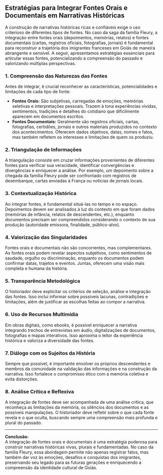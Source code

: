 ## Estratégias para Integrar Fontes Orais e Documentais em Narrativas Históricas

A construção de narrativas históricas ricas e confiáveis exige o uso criterioso de diferentes tipos de fontes. No caso da saga da família Fleury, a integração entre fontes orais (depoimentos, memórias, relatos) e fontes documentais (cartas, registros oficiais, fotografias, jornais) é fundamental para reconstruir a trajetória dos imigrantes franceses em Goiás de maneira abrangente e sensível. A seguir, apresentamos estratégias essenciais para articular essas fontes, potencializando a compreensão do passado e valorizando múltiplas perspectivas.

### 1. **Compreensão das Naturezas das Fontes**

Antes de integrar, é crucial reconhecer as características, potencialidades e limitações de cada tipo de fonte:

- **Fontes Orais:** São subjetivas, carregadas de emoções, memórias seletivas e interpretações pessoais. Trazem à tona experiências vividas, sentimentos, tradições e detalhes do cotidiano que dificilmente aparecem em documentos escritos.
- **Fontes Documentais:** Geralmente são registros oficiais, cartas, fotografias, certidões, jornais e outros materiais produzidos no contexto dos acontecimentos. Oferecem dados objetivos, datas, nomes e fatos, mas também refletem os interesses e limitações de quem os produziu.

### 2. **Triangulação de Informações**

A triangulação consiste em cruzar informações provenientes de diferentes fontes para verificar sua veracidade, identificar convergências e divergências e enriquecer a análise. Por exemplo, um depoimento sobre a chegada da família Fleury pode ser confrontado com registros de desembarque, cartas enviadas à França ou notícias de jornais locais.

### 3. **Contextualização Histórica**

Ao integrar fontes, é fundamental situá-las no tempo e no espaço. Depoimentos devem ser analisados à luz do contexto em que foram dados (memórias de infância, relatos de descendentes, etc.), enquanto documentos precisam ser compreendidos considerando o contexto de sua produção (autoridade emissora, finalidade, público-alvo).

### 4. **Valorização das Singularidades**

Fontes orais e documentais não são concorrentes, mas complementares. As fontes orais podem revelar aspectos subjetivos, como sentimentos de saudade, orgulho ou discriminação, enquanto os documentos podem confirmar datas, trajetos e eventos. Juntas, oferecem uma visão mais completa e humana da história.

### 5. **Transparência Metodológica**

O historiador deve explicitar os critérios de seleção, análise e integração das fontes. Isso inclui informar sobre possíveis lacunas, contradições e limitações, além de justificar as escolhas feitas ao compor a narrativa.

### 6. **Uso de Recursos Multimídia**

Em obras digitais, como ebooks, é possível enriquecer a narrativa integrando trechos de entrevistas em áudio, digitalizações de documentos, fotografias e mapas interativos. Isso aproxima o leitor da experiência histórica e valoriza a diversidade das fontes.

### 7. **Diálogo com os Sujeitos da História**

Sempre que possível, é importante envolver os próprios descendentes e membros da comunidade na validação das informações e na construção da narrativa. Isso fortalece o compromisso ético com a memória coletiva e evita distorções.

### 8. **Análise Crítica e Reflexiva**

A integração de fontes deve ser acompanhada de uma análise crítica, que reconheça as limitações da memória, os silêncios dos documentos e as possíveis manipulações. O historiador deve refletir sobre o que cada fonte revela e o que oculta, buscando sempre uma compreensão mais profunda e plural do passado.

---

**Conclusão:**  
A integração de fontes orais e documentais é uma estratégia poderosa para construir narrativas históricas vivas, plurais e fundamentadas. No caso da família Fleury, essa abordagem permite não apenas registrar fatos, mas também dar voz às emoções, desafios e conquistas dos imigrantes, preservando seu legado para as futuras gerações e enriquecendo a compreensão da identidade cultural de Goiás.